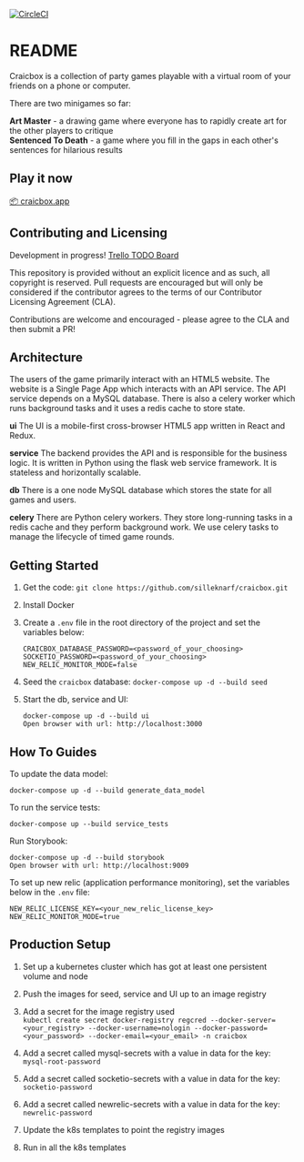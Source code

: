 [![CircleCI](https://circleci.com/gh/silleknarf/craicbox.svg?style=shield)](https://circleci.com/gh/silleknarf/craicbox)
# README

Craicbox is a collection of party games playable with a virtual room of your friends on a phone or computer.

There are two minigames so far:

**Art Master** - a drawing game where everyone has to rapidly create art for the other players to critique  
**Sentenced To Death** - a game where you fill in the gaps in each other's sentences for hilarious results

## Play it now
[📦 craicbox.app](https://craicbox.app)

## Contributing and Licensing

Development in progress!
[Trello TODO Board](https://trello.com/b/xC2SMsIk/craicbox)

This repository is provided without an explicit licence and as such, all copyright is reserved. Pull requests are encouraged but will only be considered if the contributor agrees to the terms of our Contributor Licensing Agreement (CLA).

Contributions are welcome and encouraged - please agree to the CLA and then submit a PR!

## Architecture

The users of the game primarily interact with an HTML5 website. The website is a Single Page App which interacts with an API service. The API service depends on a MySQL database. There is also a celery worker which runs background tasks and it uses a redis cache to store state.

**ui**
The UI is a mobile-first cross-browser HTML5 app written in React and Redux. 

**service** 
The backend provides the API and is responsible for the business logic. It is written in Python using the flask web service framework. It is stateless and horizontally scalable.

**db**
There is a one node MySQL database which stores the state for all games and users.

**celery**
There are Python celery workers. They store long-running tasks in a redis cache and they perform background work. We use celery tasks to manage the lifecycle of timed game rounds.

## Getting Started

1. Get the code:
    `git clone https://github.com/silleknarf/craicbox.git`

1. Install Docker

1. Create a `.env` file in the root directory of the project and set the variables below:
    ```
    CRAICBOX_DATABASE_PASSWORD=<password_of_your_choosing>
    SOCKETIO_PASSWORD=<password_of_your_choosing>
    NEW_RELIC_MONITOR_MODE=false
    ```

 1. Seed the `craicbox` database:
    `docker-compose up -d --build seed`

1. Start the db, service and UI:
    ```
    docker-compose up -d --build ui
    Open browser with url: http://localhost:3000
    ```

## How To Guides

To update the data model:

    docker-compose up -d --build generate_data_model

To run the service tests:

    docker-compose up --build service_tests

Run Storybook:

    docker-compose up -d --build storybook
    Open browser with url: http://localhost:9009

To set up new relic (application performance monitoring), set the variables below in the `.env` file:

    NEW_RELIC_LICENSE_KEY=<your_new_relic_license_key>
    NEW_RELIC_MONITOR_MODE=true


## Production Setup

1. Set up a kubernetes cluster which has got at least one persistent volume and node

1. Push the images for seed, service and UI up to an image registry

1. Add a secret for the image registry used  
`kubectl create secret docker-registry regcred --docker-server=<your_registry> --docker-username=nologin --docker-password=<your_password> --docker-email=<your_email> -n craicbox`

1. Add a secret called mysql-secrets with a value in data for the key: `mysql-root-password`

1. Add a secret called socketio-secrets with a value in data for the key: `socketio-password`

1. Add a secret called newrelic-secrets with a value in data for the key: `newrelic-password`

1. Update the k8s templates to point the registry images

1. Run in all the k8s templates

